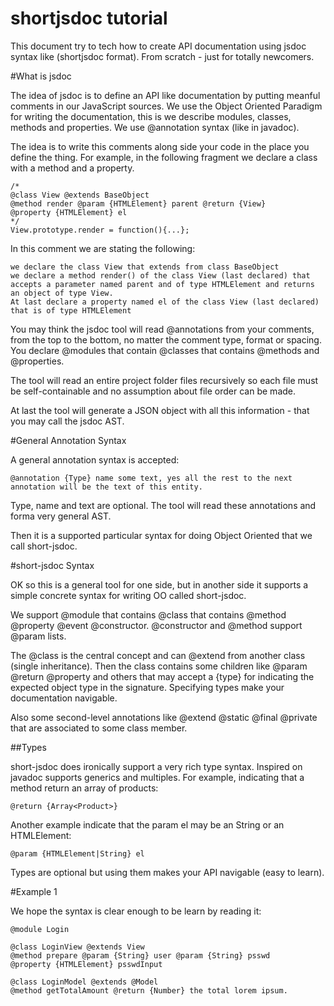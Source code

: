 # shortjsdoc tutorial

This document try to tech how to create API documentation using jsdoc syntax like (shortjsdoc format). From scratch - just for totally newcomers.

#What is jsdoc

The idea of jsdoc is to define an API like documentation by putting meanful comments in our JavaScript sources. We use the Object Oriented Paradigm for writing the documentation, this is we describe modules, classes, methods and properties. We use @annotation syntax (like in javadoc). 

The idea is to write this comments along side your code in the place you define the thing. For example, in the following fragment we declare a class with a method and a property. 

    /*
    @class View @extends BaseObject
    @method render @param {HTMLElement} parent @return {View}
    @property {HTMLElement} el
    */
    View.prototype.render = function(){...}; 

In this comment we are stating the following: 

    we declare the class View that extends from class BaseObject
    we declare a method render() of the class View (last declared) that accepts a parameter named parent and of type HTMLElement and returns an object of type View. 
    At last declare a property named el of the class View (last declared) that is of type HTMLElement

You may think the jsdoc tool will read @annotations from your comments, from the top to the bottom, no matter the comment type, format or spacing. You declare @modules that contain @classes that contains @methods and @properties. 

The tool will read an entire project folder files recursively so each file must be self-containable and no assumption about file order can be made. 

At last the tool will generate a JSON object with all this information - that you may call the jsdoc AST.

#General Annotation Syntax

A general annotation syntax is accepted:

    @annotation {Type} name some text, yes all the rest to the next annotation will be the text of this entity. 

Type, name and text are optional. The tool will read these annotations and forma very general AST. 

Then it is a supported particular syntax for doing Object Oriented that we call short-jsdoc.

#short-jsdoc Syntax

OK so this is a general tool for one side, but in another side it supports a simple concrete syntax for writing OO called short-jsdoc. 

We support @module that contains @class that contains @method @property @event @constructor. @constructor and @method support @param lists. 

The @class is the central concept and can @extend from another class (single inheritance). Then the class contains some children like @param @return @property and others that may accept a {type} for indicating the expected object type in the signature. Specifying types make your documentation navigable. 

Also some second-level annotations like @extend @static @final @private that are associated to some class member. 

##Types

short-jsdoc does ironically support a very rich type syntax. Inspired on javadoc supports generics and multiples. For example, indicating that a method return an array of products:

    @return {Array<Product>}

Another example indicate that the param el may be an String or an HTMLElement:
    
    @param {HTMLElement|String} el 

Types are optional but using them makes your API navigable (easy to learn). 

#Example 1

We hope the syntax is clear enough to be learn by reading it:

    @module Login

    @class LoginView @extends View
    @method prepare @param {String} user @param {String} psswd
    @property {HTMLElement} psswdInput

    @class LoginModel @extends @Model
    @method getTotalAmount @return {Number} the total lorem ipsum. 

